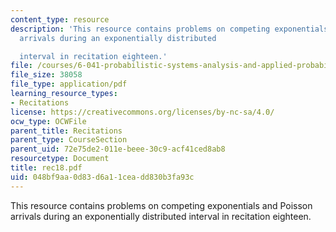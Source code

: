 ```yaml
---
content_type: resource
description: 'This resource contains problems on competing exponentials and Poisson
  arrivals during an exponentially distributed

  interval in recitation eighteen.'
file: /courses/6-041-probabilistic-systems-analysis-and-applied-probability-spring-2006/048bf9aa0d83d6a11ceadd830b3fa93c_rec18.pdf
file_size: 38058
file_type: application/pdf
learning_resource_types:
- Recitations
license: https://creativecommons.org/licenses/by-nc-sa/4.0/
ocw_type: OCWFile
parent_title: Recitations
parent_type: CourseSection
parent_uid: 72e75de2-011e-beee-30c9-acf41ced8ab8
resourcetype: Document
title: rec18.pdf
uid: 048bf9aa-0d83-d6a1-1cea-dd830b3fa93c
---
```

This resource contains problems on competing exponentials and Poisson arrivals during an exponentially distributed
interval in recitation eighteen.